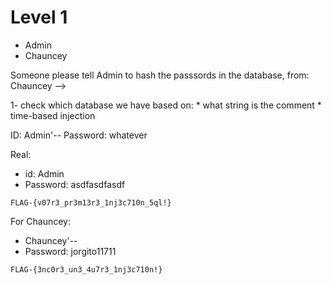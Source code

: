 # Level 1

- Admin
- Chauncey

Someone please tell Admin to hash the passsords in the database, from: Chauncey -->

1- check which database we have based on:
    * what string is the comment
    * time-based injection

ID: Admin'--
Password: whatever

Real:
- id: Admin
- Password: asdfasdfasdf

```
FLAG-{v07r3_pr3m13r3_1nj3c710n_5ql!}
```

For Chauncey:
- Chauncey'--
- Password: jorgito11711

```
FLAG-{3nc0r3_un3_4u7r3_1nj3c710n!}
```

